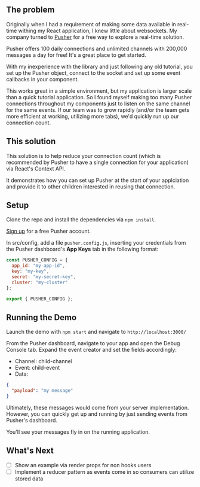 ## The problem

Originally when I had a requirement of making some data available in real-time
withing my React application, I knew little about websockets. My company turned
to [Pusher](https://pusher.com/) for a free way to explore a real-time solution.

Pusher offers 100 daily connections and unlimited channels with 200,000 messages
a day for free! It's a great place to get started. 

With my inexperience with the library and just following any old tutorial, 
you set up the Pusher object, connect to the socket and set up some event 
callbacks in your component.

This works great in a simple environment, but my application is larger scale
than a quick tutorial application. So I found myself making too many Pusher 
connections throughout my components just to listen on the same channel for the
same events. If our team was to grow rapidly (and/or the team gets more efficient
at working, utilizing more tabs), we'd quickly run up our connection count.

## This solution

This solution is to help reduce your connection count (which is recommended by
Pusher to have a single connection for your application) via React's Context API.

It demonstrates how you can set up Pusher at the start of your applciation and
provide it to other children interested in reusing that connection.

## Setup

Clone the repo and install the dependencies via `npm install`.

[Sign up](https://dashboard.pusher.com/accounts/sign_up) for a free Pusher account.

In src/config, add a file `pusher.config.js`, inserting your credentials from the
Pusher dashboard's **App Keys** tab in the following format:

```javascript
const PUSHER_CONFIG = {
  app_id: "my-app-id",
  key: "my-key",
  secret: "my-secret-key",
  cluster: "my-cluster"
};

export { PUSHER_CONFIG };
```

## Running the Demo

Launch the demo with `npm start` and navigate to `http://localhost:3000/`

From the Pusher dashboard, navigate to your app and open the Debug Console tab. Expand
the event creator and set the fields accordingly:

* Channel: child-channel
* Event: child-event
* Data:
```json
{
  "payload": "my message"
}
```

Ultimately, these messages would come from your server implementation. However,
you can quickly get up and running by just sending events from Pusher's dashboard.

You'll see your messages fly in on the running application.

## What's Next
- [ ] Show an example via render props for non hooks users
- [ ] Implement a reducer pattern as events come in so consumers can utilize stored data
